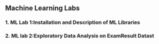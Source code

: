 ## Machine Learning Labs
### 1. ML Lab 1:Installation and Description  of ML Libraries 
### 2. ML lab 2:Exploratory Data Analysis on ExamResult Datast
